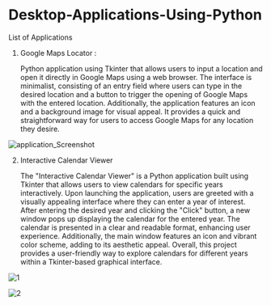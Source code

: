 # Desktop-Applications-Using-Python
List of Applications 

1. Google Maps Locator :                                           
   
   Python application using Tkinter that allows users to input a location and open it directly in Google Maps using a web browser. The interface is minimalist, consisting of an entry field where users can type in the desired location and a button to trigger the opening of Google Maps with the entered location. Additionally, the application features an icon and a background image for visual appeal. It provides a quick and straightforward way for users to access Google Maps for any location they desire.




![application_Screenshot](https://github.com/waqarali-pythonista/Desktop-Applications-Using-Pythons/assets/130203895/5cd9c12d-917a-4be9-aea5-6ad47dad11e8)



2. Interactive Calendar Viewer

   The "Interactive Calendar Viewer" is a Python application built using Tkinter that allows users to view calendars for specific years interactively. Upon launching the application, users are greeted with a visually appealing interface where they can enter a year of interest. After entering the desired year and clicking the "Click" button, a new window pops up displaying the calendar for the entered year. The calendar is presented in a clear and readable format, enhancing user experience. Additionally, the main window features an icon and vibrant color scheme, adding to its aesthetic appeal. Overall, this project provides a user-friendly way to explore calendars for different years within a Tkinter-based graphical interface.



![1](https://github.com/waqarali-pythonista/Desktop-Applications-Using-Pythons/assets/130203895/15b0b239-f851-43b4-8ffb-bfabe0ebcc92)


![2](https://github.com/waqarali-pythonista/Desktop-Applications-Using-Pythons/assets/130203895/acb34be2-fca3-462b-9f93-de3bfe1eb46c)

